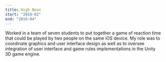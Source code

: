 ```yaml
---
title: High Noon
start: "2016-02"
end: "2016-04"
---
```


Worked in a team of seven students to put together a game of reaction time that
could be played by two people on the same iOS device. My role was to coordinate
graphics and user interface design as well as to oversee integration of user
interface and game rules implementations in the Unity 3D game engine.
